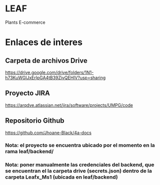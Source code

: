 # LEAF
Plants E-commerce

# Enlaces de interes

## Carpeta de archivos Drive
https://drive.google.com/drive/folders/1N1-h73KuWGlJxErIpGA4tB39ZivQEHIV?usp=sharing 

## Proyecto JIRA
https://arqdve.atlassian.net/jira/software/projects/UMPG/code

## Repositorio Github
https://github.com/Jhoane-Black/4a-docs

### Nota: el proyecto se encuentra ubicado por el momento en la rama leaf/backend/

### Nota: poner manualmente las credenciales del backend, que se encuentran el la carpeta drive (secrets.json) dentro de la carpeta Leafx_Ms1 (ubicada en leaf/backend) 
